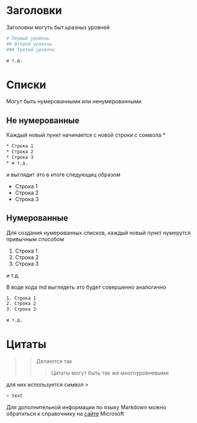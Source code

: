 # Заголовки

Заголовки могуть быт ьразныз уровней

```sh
# Первый уровень
## Второй уровень
### Третий уровень

и т.д.
```
# Списки

Могут быть нумерованными или ненумерованными

## Не нумерованные
Каждый новый пункт начинается с новой строки с сомвола *
```sh 
* Строка 1
* Строка 2
* Строка 3
* и т.д.
```

и выглядит это в итоге следующиц образом
* Строка 1
* Строка 2
* Строка 3


## Нумерованные

Для создания нумерованных списков, каждый новый пункт нумерутся привычным способом

1. Строка 1
2. Строка 2
3. Строка 3

и т.д.

В воде кода md выглядеть это будет совершенно аналогично

```sh
1. Строка 1
2. Строка 2
3. Строка 3

и т.д.
```

# Цитаты 
>> Делаются так
>>> Цитаты могут быть так же многоуровневыми

для них используется символ *>*

```sh
> text
```


Для дополнительной информации по языку Markdown можно обратиться к справочнику на [сайте](https://learn.microsoft.com/ru-ru/contribute/content/markdown-reference "Справочник Markdown") Microsoft